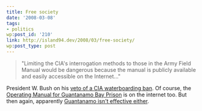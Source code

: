 ```yaml
---
title: Free society
date: '2008-03-08'
tags:
- politics
wp:post_id: '210'
link: http://island94.dev/2008/03/free-society/
wp:post_type: post
---
```


<blockquote>
"Limiting the CIA's interrogation methods to those in the Army Field Manual would be dangerous because the manual is publicly available and easily accessible on the Internet..."
</blockquote>

President W. Bush on his <a href="http://www.washingtonpost.com/wp-dyn/content/article/2008/03/08/AR2008030800304.html?hpid=topnews">veto of a CIA waterboarding ban</a>.  Of course, the <a href="http://www.wikileaks.org/wiki/Camp_Delta_Standard_Operating_Procedure">Operating Manual for Guantanamo Bay Prison</a> is on the internet too.  But then again, apparently <a href="http://www.nytimes.com/2006/10/19/opinion/19thu1.html">Guantanamo isn't effective either</a>.
